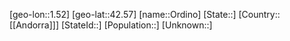 ﻿---
location: [42.57,1.52]
mapzoom: [7,12] 
mapmarker: city 
type: City
tags:
- geo/City


SpocWebEntityId: 33127
isDeleted: false
confidential: public

---
[geo-lon::1.52]
[geo-lat::42.57]
[name::Ordino]
[State::]
[Country::[[Andorra]]]
[StateId::]
[Population::]
[Unknown::]

